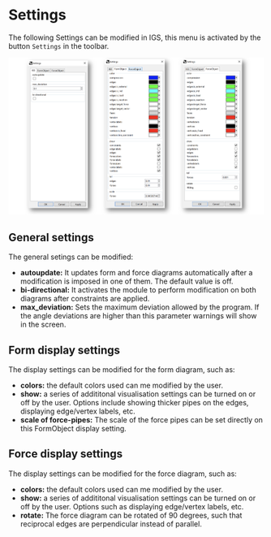 # Settings

The following Settings can be modified in IGS, this menu is activated by the button `Settings` in the toolbar.

![](<../../.gitbook/assets/image (66).png>)

## General settings

The general setings can be modified:

* **autoupdate:** It updates form and force diagrams automatically after a modification is imposed in one of them. The default value is off.
* **bi-directional:** It activates the module to perform modification on both diagrams after constraints are applied.
* **max\_deviation:** Sets the maximum deviation allowed by the program. If the angle deviations are higher than this parameter warnings will show in the screen.



## Form display settings

The display settings can be modified for the form diagram, such as:

* &#x20;**colors:** the default colors used can me modified by the user.
* **show:** a series of addititonal visualisation settings can be turned on or off by the user. Options include showing thicker pipes on the edges, displaying edge/vertex labels, etc.&#x20;
* **scale of force-pipes:** The scale of the force pipes can be set directly on this FormObject display setting.



## Force display settings

The display settings can be modified for the force diagram, such as:

* &#x20;**colors:** the default colors used can me modified by the user.
* **show:** a series of addititonal visualisation settings can be turned on or off by the user. Options such as displaying edge/vertex labels, etc.&#x20;
* **rotate:** The force diagram can be rotated of 90 degrees, such that reciprocal edges are perpendicular instead of parallel.
